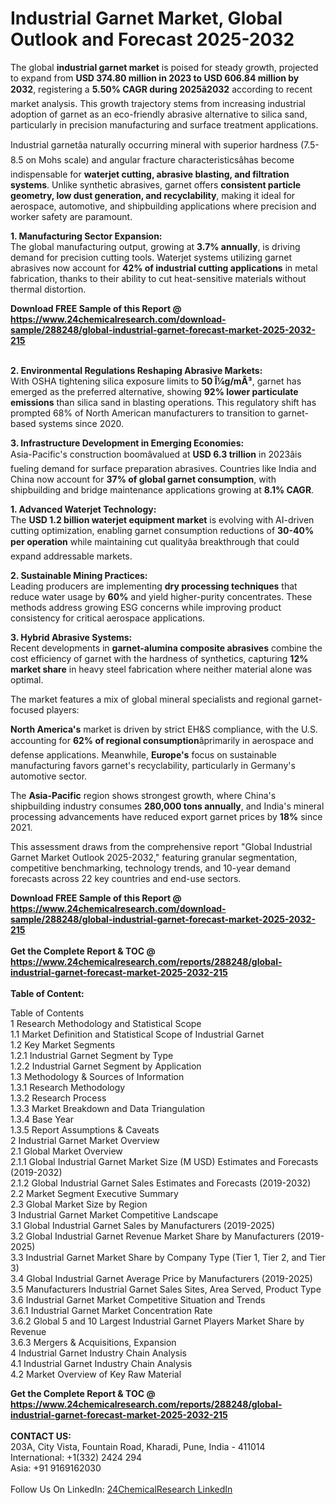 <h1>Industrial Garnet Market, Global Outlook and Forecast 2025-2032</h1><p>The global <strong>industrial garnet market</strong> is poised for steady growth, projected to expand from <strong>USD 374.80 million in 2023 to USD 606.84 million by 2032</strong>, registering a <strong>5.50% CAGR during 2025â2032</strong> according to recent market analysis. This growth trajectory stems from increasing industrial adoption of garnet as an eco-friendly abrasive alternative to silica sand, particularly in precision manufacturing and surface treatment applications.</p><p>Industrial garnetâa naturally occurring mineral with superior hardness (7.5-8.5 on Mohs scale) and angular fracture characteristicsâhas become indispensable for <strong>waterjet cutting, abrasive blasting, and filtration systems</strong>. Unlike synthetic abrasives, garnet offers <strong>consistent particle geometry, low dust generation, and recyclability</strong>, making it ideal for aerospace, automotive, and shipbuilding applications where precision and worker safety are paramount.</p><p><strong>1. Manufacturing Sector Expansion:</strong><br>
The global manufacturing output, growing at <strong>3.7% annually</strong>, is driving demand for precision cutting tools. Waterjet systems utilizing garnet abrasives now account for <strong>42% of industrial cutting applications</strong> in metal fabrication, thanks to their ability to cut heat-sensitive materials without thermal distortion.</p><div><b>Download FREE Sample of this Report @ 
            <a href="https://www.24chemicalresearch.com/download-sample/288248/global-industrial-garnet-forecast-market-2025-2032-215">
            https://www.24chemicalresearch.com/download-sample/288248/global-industrial-garnet-forecast-market-2025-2032-215</a></b></div><br><p><strong>2. Environmental Regulations Reshaping Abrasive Markets:</strong><br>
With OSHA tightening silica exposure limits to <strong>50 Î¼g/mÂ³</strong>, garnet has emerged as the preferred alternative, showing <strong>92% lower particulate emissions</strong> than silica sand in blasting operations. This regulatory shift has prompted 68% of North American manufacturers to transition to garnet-based systems since 2020.</p><p><strong>3. Infrastructure Development in Emerging Economies:</strong><br>
Asia-Pacific's construction boomâvalued at <strong>USD 6.3 trillion</strong> in 2023âis fueling demand for surface preparation abrasives. Countries like India and China now account for <strong>37% of global garnet consumption</strong>, with shipbuilding and bridge maintenance applications growing at <strong>8.1% CAGR</strong>.</p><p><strong>1. Advanced Waterjet Technology:</strong><br>
The <strong>USD 1.2 billion waterjet equipment market</strong> is evolving with AI-driven cutting optimization, enabling garnet consumption reductions of <strong>30-40% per operation</strong> while maintaining cut qualityâa breakthrough that could expand addressable markets.</p><p><strong>2. Sustainable Mining Practices:</strong><br>
Leading producers are implementing <strong>dry processing techniques</strong> that reduce water usage by <strong>60%</strong> and yield higher-purity concentrates. These methods address growing ESG concerns while improving product consistency for critical aerospace applications.</p><p><strong>3. Hybrid Abrasive Systems:</strong><br>
Recent developments in <strong>garnet-alumina composite abrasives</strong> combine the cost efficiency of garnet with the hardness of synthetics, capturing <strong>12% market share</strong> in heavy steel fabrication where neither material alone was optimal.</p><p>The market features a mix of global mineral specialists and regional garnet-focused players:</p><p><strong>North America's</strong> market is driven by strict EH&amp;S compliance, with the U.S. accounting for <strong>62% of regional consumption</strong>âprimarily in aerospace and defense applications. Meanwhile, <strong>Europe's</strong> focus on sustainable manufacturing favors garnet's recyclability, particularly in Germany's automotive sector.</p><p>The <strong>Asia-Pacific</strong> region shows strongest growth, where China's shipbuilding industry consumes <strong>280,000 tons annually</strong>, and India's mineral processing advancements have reduced export garnet prices by <strong>18%</strong> since 2021.</p><p>This assessment draws from the comprehensive report "Global Industrial Garnet Market Outlook 2025-2032," featuring granular segmentation, competitive benchmarking, technology trends, and 10-year demand forecasts across 22 key countries and end-use sectors.</p><div><b>Download FREE Sample of this Report @ 
            <a href="https://www.24chemicalresearch.com/download-sample/288248/global-industrial-garnet-forecast-market-2025-2032-215">
            https://www.24chemicalresearch.com/download-sample/288248/global-industrial-garnet-forecast-market-2025-2032-215</a></b></div><br><div><b>Get the Complete Report & TOC @ 
            <a href="https://www.24chemicalresearch.com/reports/288248/global-industrial-garnet-forecast-market-2025-2032-215">
            https://www.24chemicalresearch.com/reports/288248/global-industrial-garnet-forecast-market-2025-2032-215</a></b></div><br>
            <b>Table of Content:</b><p>Table of Contents<br />
1 Research Methodology and Statistical Scope<br />
1.1 Market Definition and Statistical Scope of Industrial Garnet<br />
1.2 Key Market Segments<br />
1.2.1 Industrial Garnet Segment by Type<br />
1.2.2 Industrial Garnet Segment by Application<br />
1.3 Methodology & Sources of Information<br />
1.3.1 Research Methodology<br />
1.3.2 Research Process<br />
1.3.3 Market Breakdown and Data Triangulation<br />
1.3.4 Base Year<br />
1.3.5 Report Assumptions & Caveats<br />
2 Industrial Garnet Market Overview<br />
2.1 Global Market Overview<br />
2.1.1 Global Industrial Garnet Market Size (M USD) Estimates and Forecasts (2019-2032)<br />
2.1.2 Global Industrial Garnet Sales Estimates and Forecasts (2019-2032)<br />
2.2 Market Segment Executive Summary<br />
2.3 Global Market Size by Region<br />
3 Industrial Garnet Market Competitive Landscape<br />
3.1 Global Industrial Garnet Sales by Manufacturers (2019-2025)<br />
3.2 Global Industrial Garnet Revenue Market Share by Manufacturers (2019-2025)<br />
3.3 Industrial Garnet Market Share by Company Type (Tier 1, Tier 2, and Tier 3)<br />
3.4 Global Industrial Garnet Average Price by Manufacturers (2019-2025)<br />
3.5 Manufacturers Industrial Garnet Sales Sites, Area Served, Product Type<br />
3.6 Industrial Garnet Market Competitive Situation and Trends<br />
3.6.1 Industrial Garnet Market Concentration Rate<br />
3.6.2 Global 5 and 10 Largest Industrial Garnet Players Market Share by Revenue<br />
3.6.3 Mergers & Acquisitions, Expansion<br />
4 Industrial Garnet Industry Chain Analysis<br />
4.1 Industrial Garnet Industry Chain Analysis<br />
4.2 Market Overview of Key Raw Material</p><div><b>Get the Complete Report & TOC @ 
            <a href="https://www.24chemicalresearch.com/reports/288248/global-industrial-garnet-forecast-market-2025-2032-215">
            https://www.24chemicalresearch.com/reports/288248/global-industrial-garnet-forecast-market-2025-2032-215</a></b></div><br><b>CONTACT US:</b><br>
            203A, City Vista, Fountain Road, Kharadi, Pune, India - 411014<br>
            International: +1(332) 2424 294<br>
            Asia: +91 9169162030 <br><br>
            Follow Us On LinkedIn: <a href="https://www.linkedin.com/company/24chemicalresearch/">24ChemicalResearch LinkedIn</a>